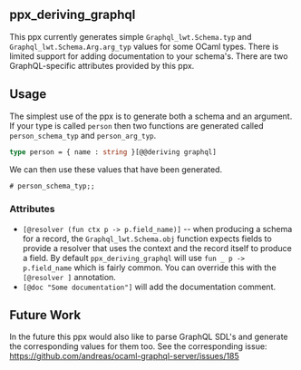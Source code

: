 ppx_deriving_graphql
--------------------

This ppx currently generates simple `Graphql_lwt.Schema.typ` and `Graphql_lwt.Schema.Arg.arg_typ` values for some OCaml types. There is limited support for adding documentation to your schema's. There are two GraphQL-specific attributes provided by this ppx.



## Usage

The simplest use of the ppx is to generate both a schema and an argument. If your type is called `person` then two functions are generated called `person_schema_typ` and `person_arg_typ`.

```ocaml
type person = { name : string }[@@deriving graphql]
```

We can then use these values that have been generated.

```ocaml
# person_schema_typ;;
```



### Attributes

 - `[@resolver (fun ctx p -> p.field_name)]` -- when producing a schema for a record, the `Graphql_lwt.Schema.obj` function expects fields to provide a resolver that uses the context and the record itself to produce a field. By default `ppx_deriving_graphql` will use `fun _ p -> p.field_name` which is fairly common. You can override this with the `[@resolver ]` annotation.
 - `[@doc "Some documentation"]` will add the documentation comment.

## Future Work

In the future this ppx would also like to parse GraphQL SDL's and generate the corresponding values for them too. See the corresponding issue: https://github.com/andreas/ocaml-graphql-server/issues/185
